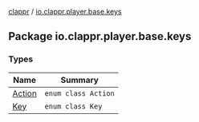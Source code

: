 [clappr](../index.md) / [io.clappr.player.base.keys](./index.md)

## Package io.clappr.player.base.keys

### Types

| Name | Summary |
|---|---|
| [Action](-action/index.md) | `enum class Action` |
| [Key](-key/index.md) | `enum class Key` |
